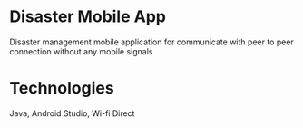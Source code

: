 # Disaster Mobile App
Disaster management mobile application for communicate with peer to peer connection without any mobile signals

# Technologies
Java, Android Studio, Wi-fi Direct
